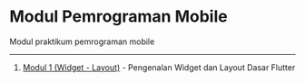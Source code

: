 # Modul Pemrograman Mobile
Modul praktikum pemrograman mobile

---

1. [Modul 1 (Widget - Layout)](https://github.com/NazirArifin/modulmobile/blob/master/ComponentLayout.md) - Pengenalan Widget dan Layout Dasar Flutter